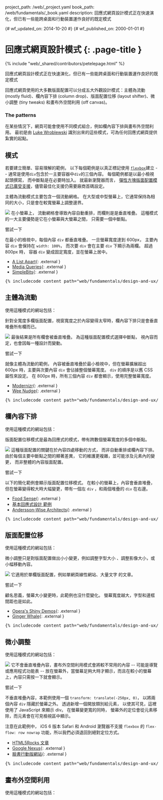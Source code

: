 project_path: /web/_project.yaml book_path: /web/fundamentals/_book.yaml description: 回應式網頁設計模式正在快速演化，但已有一些能跨桌面和行動裝置運作良好的既定模式

{# wf_updated_on: 2014-10-20 #} {# wf_published_on: 2000-01-01 #}

# 回應式網頁設計模式 {: .page-title }

{% include "web/_shared/contributors/petelepage.html" %}

回應式網頁設計模式正在快速演化，但已有一些能跨桌面和行動裝置運作良好的既定模式

回應式網頁使用的大多數版面配置可以分成五大外觀設計模式：主體為流動 (mostly fluid)、欄內容下排 (column drop)、版面配置位移 (layout shifter)、微小調整 (tiny tweaks) 和畫布外空間利用 (off canvas)。

### The patterns

在某些情況下，網頁可能會使用不同模式組合，例如欄內容下排與畫布外空間利用。 最初是由 [Luke Wroblewski](http://www.lukew.com/ff/entry.asp?1514) 識別出來的這些模式，可為任何回應式網頁提供紮實的起點。

## 模式

若要建立簡單、容易理解的範例， 以下每個範例是以真正標記使用 [`flexbox`](https://developer.mozilla.org/en-US/docs/Web/Guide/CSS/Flexible_boxes)建立 -- 通常是使用`div`包含於一主要容器中`div`的三個內容。 每個範例都是以最小檢視起頭撰寫， 而中斷點是在必要時加入。 就最新瀏覽器而言， [彈性方塊版面配置模式已廣受支援](http://caniuse.com/#search=flexbox)，儘管最佳化支援仍需要廠商首碼設定。

主體為流動模式主要包含一個流動網格。 在大型或中型螢幕上，它通常保持為相同的大小，只是會在較寬螢幕上調整邊界。

<img src="imgs/mostly-fluid.svg" /> 在小螢幕上， 流動網格會導致內容自動重排，而欄則是是垂直堆疊。 這種模式的一大主要優勢是它在小螢幕與大螢幕之間， 只需要一個中斷點。

嘗試一下

在最小的檢視中，每個內容 `div` 都垂直堆疊。 一旦螢幕寬度達到 600px， 主要內容 `div` 會保持在 `width: 100%`， 而次要 `div` 會在主要 `div` 下顯示為兩欄。 超過 800px 時， 容器 `div` 變成固定寬度，並在螢幕上居中。

- [A List Apart](http://mediaqueri.es/ala/){: .external }
- [Media Queries](http://mediaqueri.es/){: .external }
- [SimpleBits](http://simplebits.com/){: .external }

<pre class="prettyprint">
{% includecode content_path="web/fundamentals/design-and-ux/responsive/_code/mostly-fluid.html" region_tag="mfluid"   adjust_indentation="auto" %}
</pre>

## 主體為流動

使用這種模式的網站包括：

針對全寬度多欄版面配置，視窗寬度之於內容變得太窄時，欄內容下排只是會垂直堆疊所有欄而已。

<img src="imgs/column-drop.svg" /> 最後結果是所有欄會被垂直堆疊。 為這種版面配置模式選擇中斷點， 視內容而定，也會因每一種設計而變動。

嘗試一下

就像主體為流動的範例， 內容被垂直堆疊於最小檢視中，但在螢幕擴展超出 600px 時，主要與次要內容 `div` 會佔據整個螢幕寬度。 `div` 的順序是以舊 CSS 屬性來設定。 在 800px 時，所有三個內容 `div` 都會顯示，使用完整螢幕寬度。

- [Modernizr](http://modernizr.com/){: .external }
- [Wee Nudge](http://weenudge.com/){: .external }

<pre class="prettyprint">
{% includecode content_path="web/fundamentals/design-and-ux/responsive/_code/column-drop.html" region_tag="cdrop"   adjust_indentation="auto" %}
</pre>

## 欄內容下排

使用這種模式的網站包括：

版面配置位移模式是最為回應式的模式，帶有跨數個螢幕寬度的多個中斷點。

<img src="imgs/layout-shifter.svg" /> 這種版面配置的關鍵在於內容四處移動的方式， 而非自動重排或欄內容下排。 由於每個主要中斷點之間的顯著差異， 它的維護更複雜，並可能涉及元素內的變更， 而非整體的內容版面配置。

嘗試一下

以下的簡化範例會顯示版面配置位移模式。 在較小的螢幕上，內容會垂直堆疊， 但在螢幕變得較大時大幅變更，帶有一個左 `div` ，和兩個堆疊的 `div` 在右邊。

- [Food Sense](http://foodsense.is/){: .external }
- [基本回應式設計 範例](http://alistapart.com/d/responsive-web-design/ex/ex-site-FINAL.html)
- [Andersson-Wise Architects](http://www.anderssonwise.com/){: .external }

<pre class="prettyprint">
{% includecode content_path="web/fundamentals/design-and-ux/responsive/_code/layout-shifter.html" region_tag="lshifter"   adjust_indentation="auto" %}
</pre>

## 版面配置位移

使用這種模式的網站包括：

微小調整只是對版面配置做出小小變更，例如調整字型大小 、調整影像大小，或小幅移動內容。

<img src="imgs/tiny-tweaks.svg" /> 它適用於單欄版面配置，例如單網頁線性網站、大量文字 的文章。

嘗試一下

顧名思義，螢幕大小變更時，此範例也沒什麼變化。 螢幕寬度越大，字型和邊框間距也是如此。

- [Opera's Shiny Demos](http://shinydemos.com/){: .external }
- [Ginger Whale](http://gingerwhale.com/){: .external }

<pre class="prettyprint">
{% includecode content_path="web/fundamentals/design-and-ux/responsive/_code/tiny-tweaks.html" region_tag="ttweaks"   adjust_indentation="auto" %}
</pre>

## 微小調整

使用這種模式的網站包括：

<img src="imgs/off-canvas.svg" /> 它不會垂直堆疊內容，畫布外空間利用模式會將較不常用的內容 -- 可能是導覽或應用程式功能表 -- 放在螢幕外，當螢幕足夠大時才顯示，而且在較小的螢幕上，內容只需按一下就會顯示。

嘗試一下

不垂直堆疊內容，本範例使用一個 `transform: translate(-250px, 0)`， 以將兩個內容 `div` 隱藏於螢幕之外。 透過新增一個開放類別給元素， 以使其可見，這裡使用了 JavaScript 來顯示 div。 在螢幕變更寬的同時， 螢幕外的定位會從元素移除，而元素會在可見檢視區中顯示。

注意在此範例中， iOS 6 版本 Safari 和 Android 瀏覽器不支援 `flexbox` 的 `flex-flow: row nowrap` 功能，所以我們必須退回到絕對定位方式。

- [HTML5Rocks 文章](http://www.html5rocks.com/en/tutorials/developertools/async-call-stack/)
- [Google Nexus](http://www.google.com/nexus/){: .external }
- [臉書行動版網站](https://m.facebook.com/){: .external }

<pre class="prettyprint">
{% includecode content_path="web/fundamentals/design-and-ux/responsive/_code/off-canvas.html" region_tag="ocanvas"   adjust_indentation="auto" %}
</pre>

## 畫布外空間利用

使用這種模式的網站包括：